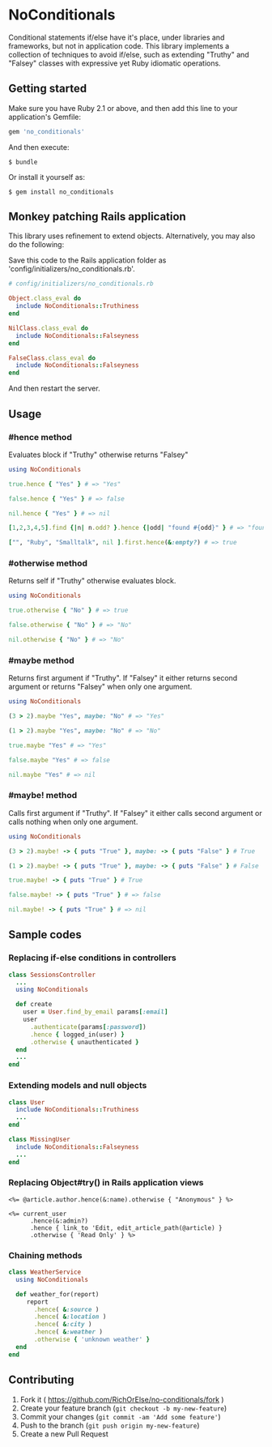 # NoConditionals

Conditional statements if/else have it's place, under libraries and frameworks, but not in application code. This library implements a collection of techniques to avoid if/else, such as extending "Truthy" and "Falsey" classes with expressive yet Ruby idiomatic operations.

## Getting started

Make sure you have Ruby 2.1 or above, and then add this line to your application's Gemfile:

```ruby
gem 'no_conditionals'
```

And then execute:

    $ bundle

Or install it yourself as:

    $ gem install no_conditionals


## Monkey patching Rails application
This library uses refinement to extend objects. Alternatively, you may also do the following:

Save this code to the Rails application folder as 'config/initializers/no_conditionals.rb'.
```ruby
# config/initializers/no_conditionals.rb

Object.class_eval do
  include NoConditionals::Truthiness
end

NilClass.class_eval do
  include NoConditionals::Falseyness
end

FalseClass.class_eval do
  include NoConditionals::Falseyness
end
```
And then restart the server.

## Usage

### #hence method
Evaluates block if "Truthy" otherwise returns "Falsey"
```ruby
using NoConditionals

true.hence { "Yes" } # => "Yes"

false.hence { "Yes" } # => false

nil.hence { "Yes" } # => nil

[1,2,3,4,5].find {|n| n.odd? }.hence {|odd| "found #{odd}" } # => "found 1"

["", "Ruby", "Smalltalk", nil ].first.hence(&:empty?) # => true
```
### #otherwise method
Returns self if "Truthy" otherwise evaluates block.
```ruby
using NoConditionals

true.otherwise { "No" } # => true

false.otherwise { "No" } # => "No"

nil.otherwise { "No" } # => "No"
```
### #maybe method
Returns first argument if "Truthy". If "Falsey" it either returns second argument or returns "Falsey" when only one argument.
```ruby
using NoConditionals

(3 > 2).maybe "Yes", maybe: "No" # => "Yes"

(1 > 2).maybe "Yes", maybe: "No" # => "No"

true.maybe "Yes" # => "Yes"

false.maybe "Yes" # => false

nil.maybe "Yes" # => nil
```

### #maybe! method
Calls first argument if "Truthy". If "Falsey" it either calls second argument or calls nothing when only one argument.
```ruby
using NoConditionals

(3 > 2).maybe! -> { puts "True" }, maybe: -> { puts "False" } # True

(1 > 2).maybe! -> { puts "True" }, maybe: -> { puts "False" } # False

true.maybe! -> { puts "True" } # True

false.maybe! -> { puts "True" } # => false

nil.maybe! -> { puts "True" } # => nil
```

## Sample codes

### Replacing if-else conditions in controllers
```ruby
class SessionsController
  ...
  using NoConditionals

  def create
    user = User.find_by_email params[:email]
    user
      .authenticate(params[:password])
      .hence { logged_in(user) }
      .otherwise { unauthenticated }
  end
  ...
end
```

### Extending models and null objects
```ruby
class User
  include NoConditionals::Truthiness
  ...
end

class MissingUser
  include NoConditionals::Falseyness
  ...
end
```

### Replacing Object#try() in Rails application views
```erb
<%= @article.author.hence(&:name).otherwise { "Anonymous" } %>

<%= current_user
      .hence(&:admin?)
      .hence { link_to 'Edit, edit_article_path(@article) }
      .otherwise { 'Read Only' } %>
```
### Chaining methods
```ruby
class WeatherService
  using NoConditionals

  def weather_for(report)
     report
       .hence( &:source )
       .hence( &:location )
       .hence( &:city )
       .hence( &:weather )
       .otherwise { 'unknown weather' }
  end
end
```

## Contributing

1. Fork it ( https://github.com/RichOrElse/no-conditionals/fork )
2. Create your feature branch (`git checkout -b my-new-feature`)
3. Commit your changes (`git commit -am 'Add some feature'`)
4. Push to the branch (`git push origin my-new-feature`)
5. Create a new Pull Request
